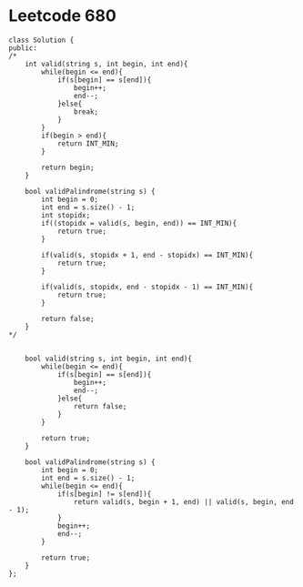 # Leetcode 680
    class Solution {
    public:
    /*
        int valid(string s, int begin, int end){
            while(begin <= end){
                if(s[begin] == s[end]){
                    begin++;
                    end--;
                }else{
                    break;
                }
            }
            if(begin > end){
                return INT_MIN;
            }       

            return begin;
        }

        bool validPalindrome(string s) {
            int begin = 0;
            int end = s.size() - 1;
            int stopidx;
            if((stopidx = valid(s, begin, end)) == INT_MIN){
                return true;
            }

            if(valid(s, stopidx + 1, end - stopidx) == INT_MIN){
                return true;
            }

            if(valid(s, stopidx, end - stopidx - 1) == INT_MIN){
                return true;
            }

            return false;
        }
    */


        bool valid(string s, int begin, int end){
            while(begin <= end){
                if(s[begin] == s[end]){
                    begin++;
                    end--;
                }else{
                    return false;
                }
            }

            return true;
        }

        bool validPalindrome(string s) {
            int begin = 0;
            int end = s.size() - 1;
            while(begin <= end){
                if(s[begin] != s[end]){
                    return valid(s, begin + 1, end) || valid(s, begin, end - 1);
                }
                begin++;
                end--;
            }

            return true;
        }
    };
